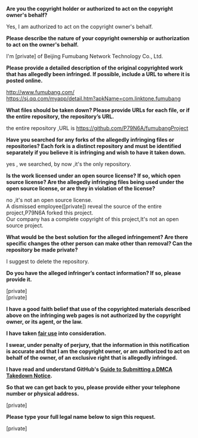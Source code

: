 **Are you the copyright holder or authorized to act on the copyright owner's behalf?**

Yes, I am authorized to act on the copyright owner's behalf.

**Please describe the nature of your copyright ownership or authorization to act on the owner's behalf.**

I'm [private] of Beijing Fumubang Network Technology Co., Ltd.

**Please provide a detailed description of the original copyrighted work that has allegedly been infringed. If possible, include a URL to where it is posted online.**

http://www.fumubang.com/  
https://sj.qq.com/myapp/detail.htm?apkName=com.linktone.fumubang

**What files should be taken down? Please provide URLs for each file, or if the entire repository, the repository’s URL.**

the entire repository ,URL is https://github.com/P79N6A/fumubangProject

**Have you searched for any forks of the allegedly infringing files or repositories? Each fork is a distinct repository and must be identified separately if you believe it is infringing and wish to have it taken down.**

yes , we searched, by now ,it's the only repository.

**Is the work licensed under an open source license? If so, which open source license? Are the allegedly infringing files being used under the open source license, or are they in violation of the license?**

no ,it's not an open source license.  
A dismissed employee([private]) reveal the source of the entire project,P79N6A forked this project.    
Our company has a complete copyright of this project,It's not an open source project.

**What would be the best solution for the alleged infringement? Are there specific changes the other person can make other than removal? Can the repository be made private?**

I suggest to delete the repository.

**Do you have the alleged infringer’s contact information? If so, please provide it.**

[private]  
[private]

**I have a good faith belief that use of the copyrighted materials described above on the infringing web pages is not authorized by the copyright owner, or its agent, or the law.**

**I have taken <a href="https://www.lumendatabase.org/topics/22">fair use</a> into consideration.**

**I swear, under penalty of perjury, that the information in this notification is accurate and that I am the copyright owner, or am authorized to act on behalf of the owner, of an exclusive right that is allegedly infringed.**

**I have read and understand GitHub's <a href="https://help.github.com/articles/guide-to-submitting-a-dmca-takedown-notice/">Guide to Submitting a DMCA Takedown Notice</a>.**

**So that we can get back to you, please provide either your telephone number or physical address.**

[private]

**Please type your full legal name below to sign this request.**

[private]
